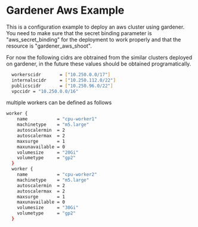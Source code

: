 # Gardener Aws Example

This is a configuration example to deploy an aws cluster using gardener. You need to make sure that the secret binding parameter is "aws_secret_binding" for the deployment to work properly and that the resource is "gardener_aws_shoot".

For now the following cidrs are obtrained from the similar clusters deployed on gardener, in the future these values should be obtained programatically.
```bash
  workerscidr       = ["10.250.0.0/17"]
  internalscidr     = ["10.250.112.0/22"]
  publicscidr       = ["10.250.96.0/22"]
  vpccidr = "10.250.0.0/16"
```

multiple workers can be defined as follows
```bash
worker {
    name           = "cpu-worker1"
    machinetype    = "m5.large"
    autoscalermin  = 2
    autoscalermax  = 2
    maxsurge       = 1
    maxunavailable = 0
    volumesize     = "20Gi"
    volumetype     = "gp2"
  }
  worker {
    name           = "cpu-worker2"
    machinetype    = "m5.large"
    autoscalermin  = 2
    autoscalermax  = 2
    maxsurge       = 1
    maxunavailable = 0
    volumesize     = "30Gi"
    volumetype     = "gp2"
  }
```


